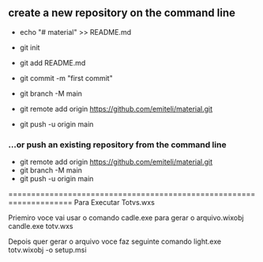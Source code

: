 ## create a new repository on the command line
* echo "# material" >> README.md

* git init
* git add README.md
* git commit -m "first commit"
* git branch -M main
* git remote add origin https://github.com/emiteli/material.git
* git push -u origin main

### …or push an existing repository from the command line
* git remote add origin https://github.com/emiteli/material.git
* git branch -M main
* git push -u origin main

====================================================================
Para Executar Totvs.wxs

Priemiro voce vai usar o comando cadle.exe para gerar o arquivo.wixobj
candle.exe totv.wxs

Depois quer gerar o arquivo voce faz seguinte comando
light.exe totv.wixobj -o setup.msi
